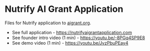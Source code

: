 # Nutrify AI Grant Application

Files for Nutrify application to [aigrant.org](https://aigrant.org).

* See full application - https://nutrifyaigrantapplication.com
* See founder intro video (1 min) - https://youtu.be/-8PGq4SP9E8
* See demo video (1 min) - https://youtu.be/JvzPbuPEay4
